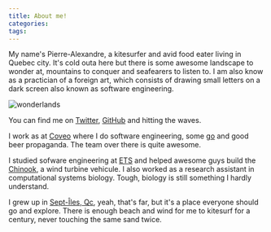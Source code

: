 ```yaml
---
title: About me!
categories:
tags:
---
```


My name's Pierre-Alexandre, a kitesurfer and avid food eater living
in Quebec city. It's cold outa here but there is some awesome landscape
to wonder at, mountains to conquer and seafearers to listen to.
I am also know as a practician of a foreign art, which consists of drawing
small letters on a dark screen also known as software engineering.

![wonderlands](/images/about/me.jpg)

You can find me on [Twitter](https://twitter.com/pastjean),
[GitHub](https://github.com/pastjean) and hitting the waves.

I work as at [Coveo](http://coveo.com) where I do software engineering,
some [go](https://golang.org) and good beer propaganda. The team over there is
quite awesome.

I studied sofware engineering at [ETS](https://etsmtl.ca) and helped awesome guys
build the [Chinook](http://www.chinookets.com/), a wind turbine vehicule. I also
worked as a research assistant in computational systems biology. Tough, biology is still
something I hardly understand.

I grew up in [Sept-Îles, Qc](https://www.google.com/maps/place/Sept-Iles,+QC,+Canada/@50.2874211,-66.6806364,9z),
 yeah, that's far, but it's a place everyone should go and explore. There is enough beach and wind for me
 to kitesurf for a century, never touching the same sand twice.
